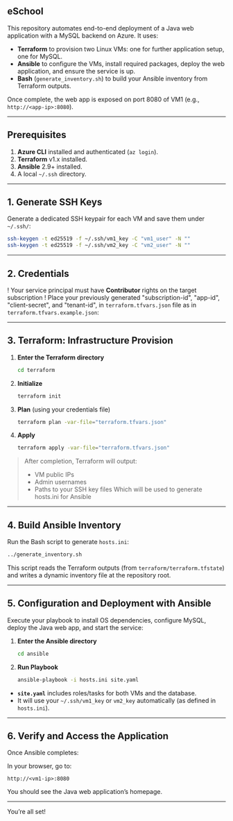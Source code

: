 ## eSchool

This repository automates end-to-end deployment of a Java web application with a MySQL backend on Azure. It uses:

* **Terraform** to provision two Linux VMs: one for further application setup, one for MySQL.
* **Ansible** to configure the VMs, install required packages, deploy the web application, and ensure the service is up.
* **Bash** (`generate_inventory.sh`) to build your Ansible inventory from Terraform outputs.

Once complete, the web app is exposed on port 8080 of VM1 (e.g., `http://<app-ip>:8080`).

---

## Prerequisites

1. **Azure CLI** installed and authenticated (`az login`).
2. **Terraform** v1.x installed.
3. **Ansible** 2.9+ installed.
4. A local `~/.ssh` directory.

---

## 1. Generate SSH Keys

Generate a dedicated SSH keypair for each VM and save them under `~/.ssh/`:

```bash
ssh-keygen -t ed25519 -f ~/.ssh/vm1_key -C "vm1_user" -N ""
ssh-keygen -t ed25519 -f ~/.ssh/vm2_key -C "vm2_user" -N ""
```
---

## 2. Credentials 

! Your service principal must have **Contributor** rights on the target subscription !
Place your previously generated "subscription-id", "app-id", "client-secret", and "tenant-id", in `terraform.tfvars.json` file as in  `terraform.tfvars.example.json`:

---

## 3. Terraform: Infrastructure Provision

1. **Enter the Terraform directory**

   ```bash
   cd terraform
   ```
2. **Initialize**

   ```bash
   terraform init
   ```
3. **Plan** (using your credentials file)

   ```bash
   terraform plan -var-file="terraform.tfvars.json"
   ```
4. **Apply**

   ```bash
   terraform apply -var-file="terraform.tfvars.json"
   ```

> After completion, Terraform will output:
>
> * VM public IPs
> * Admin usernames
> * Paths to your SSH key files
Which will be used to generate hosts.ini for Ansible
---

## 4. Build Ansible Inventory

Run the Bash script to generate `hosts.ini`:

```bash
../generate_inventory.sh
```

This script reads the Terraform outputs (from `terraform/terraform.tfstate`) and writes a dynamic inventory file at the repository root.

---

## 5. Configuration and Deployment with Ansible

Execute your playbook to install OS dependencies, configure MySQL, deploy the Java web app, and start the service:

1. **Enter the Ansible directory**

   ```bash
   cd ansible
   ```
1. **Run Playbook**

   ```bash
   ansible-playbook -i hosts.ini site.yaml
   ```
   
* **`site.yaml`** includes roles/tasks for both VMs and the database.
* It will use your `~/.ssh/vm1_key` or `vm2_key` automatically (as defined in `hosts.ini`).

---

## 6. Verify and Access the Application

Once Ansible completes:

In your browser, go to:

   ```
   http://<vm1-ip>:8080
   ```

You should see the Java web application’s homepage.

---

You’re all set!
